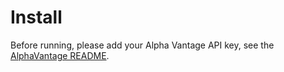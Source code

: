 Install
=======

Before running, please add your Alpha Vantage API key, see the [AlphaVantage
README](weakbets/alphavantage/README.md).
